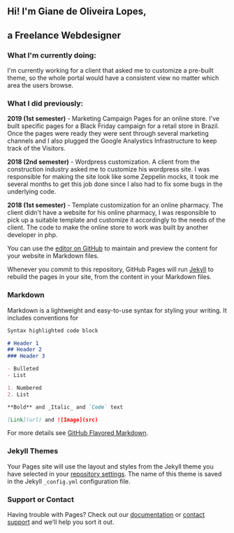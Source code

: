 ## Hi! I'm Giane de Oliveira Lopes,
## a Freelance Webdesigner

### What I'm currently doing:

I'm currently working for a client that asked me to customize a pre-built theme, so the whole portal would have a consistent view no matter which area the users browse.

### What I did previously:

**2019 (1st semester)** - Marketing Campaign Pages for an online store. I've built specific pages for a Black Friday campaign for a retail store in Brazil. Once the pages were ready they were sent through several marketing channels and I also plugged the Google Analystics Infrastructure to keep track of the Visitors.

**2018 (2nd semester)** - Wordpress customization. A client from the construction industry asked me to customize his wordpress site. I was responsible for making the site look like some Zeppelin mocks, it took me several months to get this job done since I also had to fix some bugs in the underlying code.

**2018 (1st semester)** - Template customization for an online pharmacy. The client didn't have a website for his online pharmacy, I was responsible to pick up a suitable template and customize it accordingly to the needs of the client. The code to make the online store to work was built by another developer in php.


You can use the [editor on GitHub](https://github.com/gianeol/gianeol.github.io/edit/master/index.md) to maintain and preview the content for your website in Markdown files.

Whenever you commit to this repository, GitHub Pages will run [Jekyll](https://jekyllrb.com/) to rebuild the pages in your site, from the content in your Markdown files.

### Markdown

Markdown is a lightweight and easy-to-use syntax for styling your writing. It includes conventions for

```markdown
Syntax highlighted code block

# Header 1
## Header 2
### Header 3

- Bulleted
- List

1. Numbered
2. List

**Bold** and _Italic_ and `Code` text

[Link](url) and ![Image](src)
```

For more details see [GitHub Flavored Markdown](https://guides.github.com/features/mastering-markdown/).

### Jekyll Themes

Your Pages site will use the layout and styles from the Jekyll theme you have selected in your [repository settings](https://github.com/gianeol/gianeol.github.io/settings). The name of this theme is saved in the Jekyll `_config.yml` configuration file.

### Support or Contact

Having trouble with Pages? Check out our [documentation](https://help.github.com/categories/github-pages-basics/) or [contact support](https://github.com/contact) and we’ll help you sort it out.
